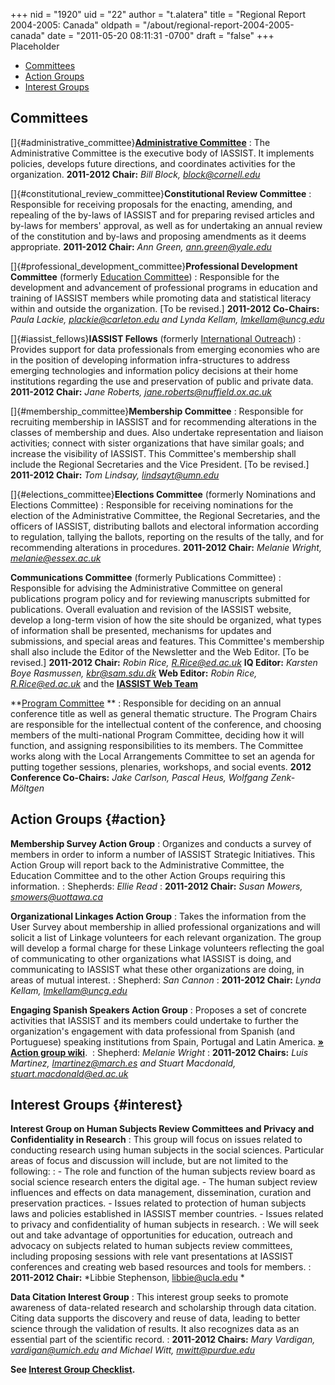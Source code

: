 +++
nid = "1920"
uid = "22"
author = "t.alatera"
title = "Regional Report 2004-2005: Canada"
oldpath = "/about/regional-report-2004-2005-canada"
date = "2011-05-20 08:11:31 -0700"
draft = "false"
+++
Placeholder

-   [Committees](#committees)
-   [Action Groups](#action)
-   [Interest Groups](#interest)

Committees
----------

[]{#administrative_committee}**[Administrative Committee](https://iassistdata.org/about/officials.html)**
:   The Administrative Committee is the executive body of IASSIST. It
    implements policies, develops future directions, and coordinates
    activities for the organization.
    **2011-2012 Chair:** *Bill Block, block@cornell.edu*

<!-- -->

[]{#constitutional_review_committee}**Constitutional Review Committee**
:   Responsible for receiving proposals for the enacting, amending, and
    repealing of the by-laws of IASSIST and for preparing revised
    articles and by-laws for members' approval, as well as for
    undertaking an annual review of the constitution and by-laws and
    proposing amendments as it deems appropriate.
    **2011-2012 Chair:** *Ann Green, ann.green@yale.edu*

<!-- -->

[]{#professional_development_committee}**Professional Development Committee** (formerly [Education Committee](https://iassistdata.org/about/education.html))
:   Responsible for the development and advancement of professional
    programs in education and training of IASSIST members while
    promoting data and statistical literacy within and outside the
    organization. [To be revised.]
    **2011-2012 Co-Chairs:** *Paula Lackie, plackie@carleton.edu and
    Lynda Kellam, lmkellam@uncg.edu*

<!-- -->

[]{#iassist_fellows}**IASSIST Fellows** (formerly [International Outreach](https://iassistdata.org/about/outreach.html))
:   Provides support for data professionals from emerging economies who
    are in the position of developing information infra-structures to
    address emerging technologies and information policy decisions at
    their home institutions regarding the use and preservation of public
    and private data.
    **2011-2012 Chair:** *Jane Roberts, jane.roberts@nuffield.ox.ac.uk*

<!-- -->

[]{#membership_committee}**Membership Committee**
:   Responsible for recruiting membership in IASSIST and for
    recommending alterations in the classes of membership and dues. Also
    undertake representation and liaison activities; connect with sister
    organizations that have similar goals; and increase the visibility
    of IASSIST. This Committee's membership shall include the Regional
    Secretaries and the Vice President. [To be revised.]
    **2011-2012 Chair:** *Tom Lindsay, lindsayt@umn.edu*

<!-- -->

[]{#elections_committee}**Elections Committee** (formerly Nominations and Elections Committee)
:   Responsible for receiving nominations for the election of the
    Administrative Committee, the Regional Secretaries, and the officers
    of IASSIST, distributing ballots and electoral information according
    to regulation, tallying the ballots, reporting on the results of the
    tally, and for recommending alterations in procedures.
    **2011-2012 Chair:** *Melanie Wright, melanie@essex.ac.uk*

<!-- -->

**Communications Committee** (formerly Publications Committee)
:   Responsible for advising the Administrative Committee on general
    publications program policy and for reviewing manuscripts submitted
    for publications. Overall evaluation and revision of the IASSIST
    website, develop a long-term vision of how the site should be
    organized, what types of information shall be presented, mechanisms
    for updates and submissions, and special areas and features. This
    Committee's membership shall also include the Editor of the
    Newsletter and the Web Editor. [To be revised.]
    **2011-2012 Chair:** *Robin Rice, R.Rice@ed.ac.uk*
    **IQ Editor:** *Karsten Boye Rasmussen, kbr@sam.sdu.dk*
    **Web Editor:** *Robin Rice, R.Rice@ed.ac.uk*
    and the **[IASSIST Web
    Team](https://iassistdata.org/about/web-team)**

<!-- -->

**[Program Committee](https://iassistdata.org/conferences/conference-committees-2011)
**
:   Responsible for deciding on an annual conference title as well as
    general thematic structure. The Program Chairs are responsible for
    the intellectual content of the conference, and choosing members of
    the multi-national Program Committee, deciding how it will function,
    and assigning responsibilities to its members. The Committee works
    along with the Local Arrangements Committee to set an agenda for
    putting together sessions, plenaries, workshops, and social events.
    **2012 Conference Co-Chairs:** *Jake Carlson, Pascal Heus, Wolfgang
    Zenk-Möltgen*

Action Groups {#action}
-------------

**Membership Survey Action Group**
:   Organizes and conducts a survey of members in order to inform a
    number of IASSIST Strategic Initiatives. This Action Group will
    report back to the Administrative Committee, the Education Committee
    and to the other Action Groups requiring this information.
:   Shepherds: *Ellie Read*
:   **2011-2012 Chair:** *Susan Mowers, smowers@uottawa.ca*

<!-- -->

**Organizational Linkages Action Group**
:   Takes the information from the User Survey about membership in
    allied professional organizations and will solicit a list of Linkage
    volunteers for each relevant organization. The group will develop a
    formal charge for these Linkage volunteers reflecting the goal of
    communicating to other organizations what IASSIST is doing, and
    communicating to IASSIST what these other organizations are doing,
    in areas of mutual interest.
:   Shepherd: *San Cannon*
:   **2011-2012 Chair:** *Lynda Kellam, lmkellam@uncg.edu*

<!-- -->

**Engaging Spanish Speakers Action Group**
:   Proposes a set of concrete activities that IASSIST and its members
    could undertake to further the organization's engagement with data
    professional from Spanish (and Portuguese) speaking institutions
    from Spain, Portugal and Latin America.
    **[» Action group
    wiki](http://latinengagementiassist.wiki.zoho.com/HomePage.html)**. 
:   Shepherd: *Melanie Wright*
:   **2011-2012 Chairs:** *Luis Martinez, lmartinez@march.es and Stuart
    Macdonald, stuart.macdonald@ed.ac.uk*

Interest Groups {#interest}
---------------

**Interest Group on Human Subjects Review Committees and Privacy and Confidentiality in Research**
:   This group will focus on issues related to conducting research using
    human subjects in the social sciences. Particular areas of focus and
    discussion will include, but are not limited to the following:
:   - The role and function of the human subjects review board as
    social science research enters the digital age.
    - The human subject review influences and effects on data
    management, dissemination, curation and preservation practices.
    - Issues related to protection of human subjects laws and policies
    established in IASSIST member countries.
    - Issues related to privacy and confidentiality of human subjects in
    research.
:   We will seek out and take advantage of opportunities for education,
    outreach and advocacy on subjects related to human subjects review
    committees, including proposing sessions with rele vant
    presentations at IASSIST conferences and creating web based
    resources and tools for members.
:   **2011-2012 Chair:** *Libbie Stephenson, libbie@ucla.edu
    *

<!-- -->

**Data Citation Interest Group**
:   This interest group seeks to promote awareness of data-related
    research and scholarship through data citation. Citing data supports
    the discovery and reuse of data, leading to better science through
    the validation of results. It also recognizes data as an essential
    part of the scientific record.
:   **2011-2012 Chairs:** *Mary Vardigan, vardigan@umich.edu and
    Michael Witt, mwitt@purdue.edu*

**See [Interest Group
Checklist](https://iassistdata.org/about/all-about-interest-groups).**
